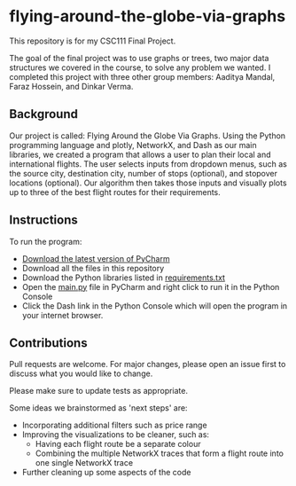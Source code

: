 # flying-around-the-globe-via-graphs
This repository is for my CSC111 Final Project.

The goal of the final project was to use graphs or trees, two major data structures we covered in the course, to solve any problem we wanted.
I completed this project with three other group members: Aaditya Mandal, Faraz Hossein, and Dinkar Verma.

## Background
Our project is called: Flying Around the Globe Via Graphs.
Using the Python programming language and plotly, NetworkX, and Dash as our main libraries, we created a program that allows a user to plan their local and international flights.
The user selects inputs from dropdown menus, such as the source city, destination city, number of stops (optional), and stopover locations (optional). Our algorithm then takes those inputs and visually plots up to three of the best flight routes for their requirements.

## Instructions
To run the program:
  - [Download the latest version of PyCharm](https://www.jetbrains.com/pycharm/download/)
  - Download all the files in this repository
  - Download the Python libraries listed in [requirements.txt](https://github.com/yousufhassan/flying-around-the-globe-via-graphs/blob/main/requirements.txt)
  - Open the [main.py](https://github.com/yousufhassan/flying-around-the-globe-via-graphs/blob/main/main.py) file in PyCharm and right click to run it in the Python Console
  - Click the Dash link in the Python Console which will open the program in your internet browser.

## Contributions
Pull requests are welcome. For major changes, please open an issue first to discuss what you would like to change.

Please make sure to update tests as appropriate.

Some ideas we brainstormed as 'next steps' are:
  - Incorporating additional filters such as price range
  - Improving the visualizations to be cleaner, such as:
    - Having each flight route be a separate colour
    - Combining the multiple NetworkX traces that form a flight route into one single NetworkX trace
  - Further cleaning up some aspects of the code
